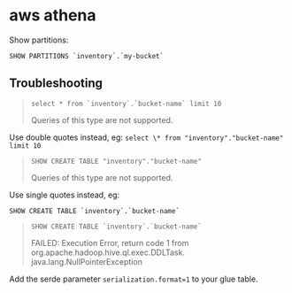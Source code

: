 # aws athena

Show partitions:

```
SHOW PARTITIONS `inventory`.`my-bucket`
```

## Troubleshooting

> ```
> select * from `inventory`.`bucket-name` limit 10
> ```
>
> Queries of this type are not supported.

Use double quotes instead, eg: `select \* from "inventory"."bucket-name" limit 10`

> ```
> SHOW CREATE TABLE "inventory"."bucket-name"
> ```
>
> Queries of this type are not supported.

Use single quotes instead, eg:

```
SHOW CREATE TABLE `inventory`.`bucket-name`
```

> ```
> SHOW CREATE TABLE `inventory`.`bucket-name`
> ```
>
> FAILED: Execution Error, return code 1 from org.apache.hadoop.hive.ql.exec.DDLTask. java.lang.NullPointerException

Add the serde parameter `serialization.format=1` to your glue table.
